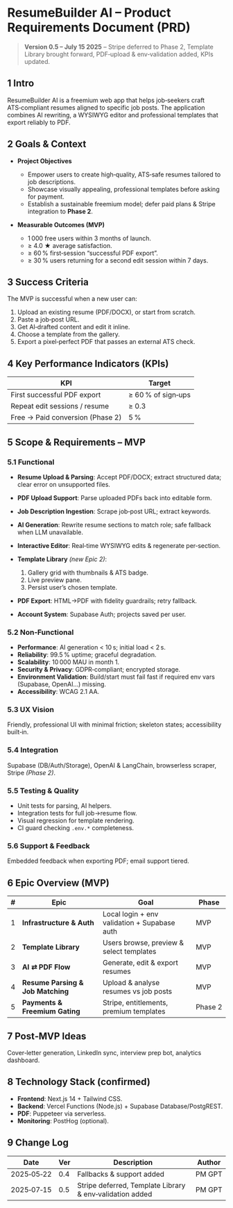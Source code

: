# ResumeBuilder AI – Product Requirements Document (PRD)

> **Version 0.5 – July 15 2025** – Stripe deferred to Phase 2, Template Library brought forward, PDF‑upload & env‑validation added, KPIs updated.

## 1 Intro

ResumeBuilder AI is a freemium web app that helps job‑seekers craft ATS‑compliant resumes aligned to specific job posts. The application combines AI rewriting, a WYSIWYG editor and professional templates that export reliably to PDF.

## 2 Goals & Context

* **Project Objectives**

  * Empower users to create high‑quality, ATS‑safe resumes tailored to job descriptions.
  * Showcase visually appealing, professional templates before asking for payment.
  * Establish a sustainable freemium model; defer paid plans & Stripe integration to **Phase 2**.
* **Measurable Outcomes (MVP)**

  * 1 000 free users within 3 months of launch.
  * ≥ 4.0 ★ average satisfaction.
  * ≥ 60 % first‑session “successful PDF export”.
  * ≥ 30 % users returning for a second edit session within 7 days.

## 3 Success Criteria

The MVP is successful when a new user can:

1. Upload an existing resume (PDF/DOCX), or start from scratch.
2. Paste a job‑post URL.
3. Get AI‑drafted content and edit it inline.
4. Choose a template from the gallery.
5. Export a pixel‑perfect PDF that passes an external ATS check.

## 4 Key Performance Indicators (KPIs)

| KPI                              | Target             |
| -------------------------------- | ------------------ |
| First successful PDF export      | ≥ 60 % of sign‑ups |
| Repeat edit sessions / resume    | ≥ 0.3              |
| Free → Paid conversion (Phase 2) | 5 %                |

## 5 Scope & Requirements – MVP

### 5.1 Functional

* **Resume Upload & Parsing**: Accept PDF/DOCX; extract structured data; clear error on unsupported files.
* **PDF Upload Support**: Parse uploaded PDFs back into editable form.
* **Job Description Ingestion**: Scrape job‑post URL; extract keywords.
* **AI Generation**: Rewrite resume sections to match role; safe fallback when LLM unavailable.
* **Interactive Editor**: Real‑time WYSIWYG edits & regenerate per‑section.
* **Template Library** *(new Epic 2)*:

  1. Gallery grid with thumbnails & ATS badge.
  2. Live preview pane.
  3. Persist user’s chosen template.
* **PDF Export**: HTML→PDF with fidelity guardrails; retry fallback.
* **Account System**: Supabase Auth; projects saved per user.

### 5.2 Non‑Functional

* **Performance**: AI generation < 10 s; initial load < 2 s.
* **Reliability**: 99.5 % uptime; graceful degradation.
* **Scalability**: 10 000 MAU in month 1.
* **Security & Privacy**: GDPR‑compliant; encrypted storage.
* **Environment Validation**: Build/start must fail fast if required env vars (Supabase, OpenAI…) missing.
* **Accessibility**: WCAG 2.1 AA.

### 5.3 UX Vision

Friendly, professional UI with minimal friction; skeleton states; accessibility built‑in.

### 5.4 Integration

Supabase (DB/Auth/Storage), OpenAI & LangChain, browserless scraper, Stripe *(Phase 2)*.

### 5.5 Testing & Quality

* Unit tests for parsing, AI helpers.
* Integration tests for full job→resume flow.
* Visual regression for template rendering.
* CI guard checking `.env.*` completeness.

### 5.6 Support & Feedback

Embedded feedback when exporting PDF; email support tiered.

## 6 Epic Overview (MVP)

| # | Epic                              | Goal                                         | Phase   |
| - | --------------------------------- | -------------------------------------------- | ------- |
| 1 | **Infrastructure & Auth**         | Local login + env validation + Supabase auth | MVP     |
| 2 | **Template Library**              | Users browse, preview & select templates     | MVP     |
| 3 | **AI ⇄ PDF Flow**                 | Generate, edit & export resumes              | MVP     |
| 4 | **Resume Parsing & Job Matching** | Upload & analyse resumes vs job posts        | MVP     |
| 5 | **Payments & Freemium Gating**    | Stripe, entitlements, premium templates      | Phase 2 |

## 7 Post‑MVP Ideas

Cover‑letter generation, LinkedIn sync, interview prep bot, analytics dashboard.

## 8 Technology Stack (confirmed)

* **Frontend**: Next.js 14 + Tailwind CSS.
* **Backend**: Vercel Functions (Node.js) + Supabase Database/PostgREST.
* **PDF**: Puppeteer via serverless.
* **Monitoring**: PostHog (optional).

## 9 Change Log

| Date       | Ver | Description                                              | Author |
| ---------- | --- | -------------------------------------------------------- | ------ |
| 2025‑05‑22 | 0.4 | Fallbacks & support added                                | PM GPT |
| 2025‑07‑15 | 0.5 | Stripe deferred, Template Library & env‑validation added | PM GPT |
